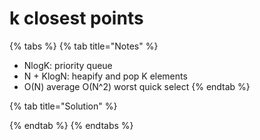 # k closest points

{% tabs %}
{% tab title="Notes" %}
* NlogK: priority queue
* N + KlogN: heapify and pop K elements
* O\(N\) average O\(N^2\) worst quick select
{% endtab %}

{% tab title="Solution" %}

{% endtab %}
{% endtabs %}

